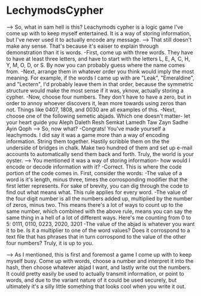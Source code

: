 # LechymodsCypher
--> So, what in sam hell is this?
Leachymods cypher is a logic game I've come up with to keep myself entertained. It is a way of storing information, but I've never used it to actually encode any message.
--> That still doesn't make any sense.
That's because it's eaiser to explain through demonstration than it is words. 
-First, come up with three words. They have to have at least three letters, and have to
start with the letters L, E, A, C, H, Y, M, O, D, or S. By now you can probably guess where the name comes from. 
-Next, arrange them in whatever order you think would imply the most meaning. For example, if the words I came up with are "Leak", "Emeraldine", and "Lectern",
I'd probably leave them in that order, because the symmetric structure would make the most sense if it was, yknow, actually storing a cypher.
-Now, choose four numbers. They don't have to have a zero, but in order to annoy whoever discovers it, lean more towards using zeros than not. Things like 0407, 1808,
and 0030 are all examples of this.
-Next, choose one of the following semetic abjads. Which one doesn't matter- let your heart guide you
Aleph Daleth Resh Semkat Lamedh Taw Zayn Sadhe Ayin Qoph
--> So, now what? 
-Congrats! You've made yourself a leachymods. I did say it was a game more than a way of encoding information. String them together. Hastily scribble them on the 
the underside of bridges in chalk. Make two hundred of them and set up e-mail accounts to automatically send them back and forth. Truly, the world is your oyster.
--> You mentioned it was a way of storing information- how would I encode or decode information with it?
-Correct. This is where the code portion of the code comes in. First, consider the words:
-The value of a word is it's length, minus three, times the corrosponding modifier that the first letter represents. For sake of brevity, you can dig through the code
to find out what means what. This rule applies for every word.
-The value of the four digit number is all the numbers added up, multiplied by the number of zeros, minus two. This means there's a lot of ways to count up
to the same number, which combined with the above rule, means you can say the same thing in a hell of a lot of different ways. Here's me counting from 0 to 5:
0111, 0110, 0223, 2020, 3201
-The value of the abjad is whatever you want it to be. Is it a multiplier to one of the word values? Does it corrospond to a text file that has phrases that in turn 
corrospond to the value of the other four numbers? Truly, it is up to you. 

--> As I mentioned, this is first and foremost a game I come up with to keep myself busy. Come up with words, choose a number and interpret it into the hash, then choose
whatever abjad I want, and lastly write out the numbers. It could pretty easily be used to actually transmit information, or point to words, and due to the variant
nature of it could be used securely, but ultimately it's a silly little something that looks cool when you write it out.
